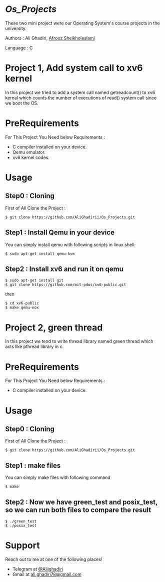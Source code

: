 # *Os_Projects* 

These two mini project were our Operating System's course projects in the university.

Authors : Ali Ghadiri, [Afrooz Sheikholeslami](https://github.com/afroozsheikh) 

Language : C

# **Project 1, Add system call to xv6 kernel**

In this project we tried to add a system call named getreadcount() to xv6 kernal which counts the number of executions of read() system call since we boot the OS.

# **PreRequirements**

For This Project You Need below Requirements :
- C compiler installed on your device.
- Qemu emulator.
- xv6 kernel codes.

# **Usage**
## Step0 : Cloning

First of All Clone the Project : 

```shell
$ git clone https://github.com/AliGhadirii/Os_Projects.git
```

## Step1 : Install Qemu in your device

You can simply install qemu with following scripts in linux shell:
```shell
$ sudo apt-get install qemu-kvm
```
## Step2 : Install xv6 and run it on qemu
```shell
$ sudo apt-get install git
$ git clone https://github.com/mit-pdos/xv6-public.git
```
then 
```shell
$ cd xv6-public
$ make qemu-nox
```

# Project 2, green thread
In this project we tend to write thread library named green thread which acts like pthread library in c.

# **PreRequirements**

For This Project You Need below Requirements :
- C compiler installed on your device.

# **Usage**
## Step0 : Cloning

First of All Clone the Project : 

```shell
$ git clone https://github.com/AliGhadirii/Os_Projects.git
```

## Step1 : make files

You can simply make files with following  command
```shell
$ make
```
## Step2 : Now we have green_test and posix_test, so we can run both files to compare the result
```shell
$ ./green_test
$ ./posix_test
```

# **Support**

Reach out to me at one of the following places!

- Telegram at <a href="https://t.me/Aliighadiri" target="_blank">@Aliighadiri</a>
- Gmail at <a href="mailto:ali.ghadiri78@gmail.com" target="_blank">ali.ghadiri78@gmail.com</a>



